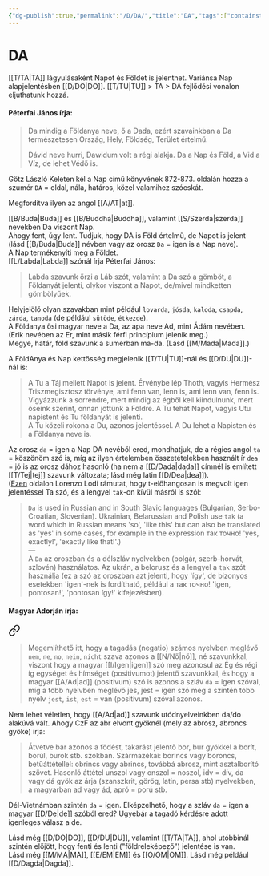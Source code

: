 ```yaml
---
{"dg-publish":true,"permalink":"/D/DA/","title":"DA","tags":["containstransclusions","Englishtexttranslated"],"created":"2024-10-31T16:47","updated":"2025-06-07T21:04"}
---
```



# DA

[[T/TA\|TA]] lágyulásaként Napot és Földet is jelenthet. Variánsa Nap alapjelentésben [[D/DO\|DO]]. [[T/TU\|TU]] > TA > DA fejlődési vonalon eljuthatunk hozzá.  

#### Péterfai János írja:

> Da mindig a Földanya neve, ő a Dada, ezért szavainkban a Da természetesen Ország, Hely, Földség, Terület értelmű.  
>
> Dávid neve hurri, Dawidum volt a régi alakja. Da a Nap és Föld, a Vid a Víz, de lehet Védő is.  

Götz László Keleten kél a Nap című könyvének 872-873. oldalán hozza a szumér `DA` = oldal, nála, határos, közel valamihez szócskát.  

Megfordítva ilyen az angol [[A/AT\|at]].  

[[B/Buda\|Buda]] és [[B/Buddha\|Buddha]], valamint [[S/Szerda\|szerda]] nevekben Da viszont Nap.  
Ahogy fent, úgy lent. Tudjuk, hogy DA is Föld értelmű, de Napot is jelent (lásd [[B/Buda\|Buda]] névben vagy az orosz `Da` = igen is a Nap neve).  
A Nap termékenyíti meg a Földet.  
[[L/Labda\|Labda]] szónál írja Péterfai János:  
> Labda szavunk őrzi a Láb szót, valamint a Da szó a gömböt, a Földanyát jelenti, olykor viszont a Napot, de/mivel mindketten gömbölyűek.  

Helyjelölő olyan szavakban mint például `lovarda`, `jósda`, `kaloda`, `csapda`, `zárda`, `tanoda` (de például `sütöde`, `étkezde`).  
A Földanya ősi magyar neve a Da, az apa neve Ad, mint Ádám nevében. (Erik nevében az Er, mint másik férfi princípium jelenik meg.)  
Megye, határ, föld szavunk a sumerban ma-da. (Lásd [[M/Mada\|Mada]].)  

A FöldAnya és Nap kettősség megjelenik [[T/TU\|TU]]-nál és [[D/DU\|DU]]-nál is:  
> A Tu a Táj mellett Napot is jelent. Érvénybe lép Thoth, vagyis Hermész Triszmegisztosz törvénye, ami fenn van, lenn is, ami lenn van, fenn is. Vigyázzunk a sorrendre, mert mindig az égből kell kiindulnunk, mert őseink szerint, onnan jöttünk a Földre. A Tu tehát Napot, vagyis Utu napistent és Tu földanyát is jelenti.  
> A Tu közeli rokona a Du, azonos jelentéssel. A Du lehet a Napisten és a Földanya neve is.  

Az orosz `da` = igen a Nap DA nevéből ered, mondhatjuk, de a régies angol `ta` = köszönöm szó is, míg az ilyen értelemben összetételekben használt ír `dea` = jó is az orosz dához hasonló (ha nem a [[D/Dada\|dada]] címnél is említett [[T/Tej\|tej]] szavunk változata; lásd még latin [[D/Dea\|dea]]).  
([Ezen](https://qr.ae/pN4bzD) oldalon Lorenzo Lodi rámutat, hogy t-előhangosan is megvolt igen jelentéssel Ta szó, és a lengyel `tak`-on kívül másról is szól:  
> `Da` is used in Russian and in South Slavic languages (Bulgarian, Serbo-Croatian, Slovenian). Ukrainian, Belarussian and Polish use `tak` (a word which in Russian means 'so', 'like this' but can also be translated as 'yes' in some cases, for example in the expression так точно! 'yes, exactly!', 'exactly like that!'.)  
> —  
> A `Da` az oroszban és a délszláv nyelvekben (bolgár, szerb-horvát, szlovén) használatos. Az ukrán, a belorusz és a lengyel a `tak` szót használja (ez a szó az oroszban azt jelenti, hogy 'így', de bizonyos esetekben 'igen'-nek is fordítható, például a так точно! 'igen, pontosan!', 'pontosan így!' kifejezésben).  

#### Magyar Adorján írja:  


<div class="transclusion internal-embed is-loaded"><a class="markdown-embed-link" href="/I/Igen/#8krrl8" aria-label="Open link"><svg xmlns="http://www.w3.org/2000/svg" width="24" height="24" viewBox="0 0 24 24" fill="none" stroke="currentColor" stroke-width="2" stroke-linecap="round" stroke-linejoin="round" class="svg-icon lucide-link"><path d="M10 13a5 5 0 0 0 7.54.54l3-3a5 5 0 0 0-7.07-7.07l-1.72 1.71"></path><path d="M14 11a5 5 0 0 0-7.54-.54l-3 3a5 5 0 0 0 7.07 7.07l1.71-1.71"></path></svg></a><div class="markdown-embed">



> Megemlíthető itt, hogy a tagadás (negatio) számos nyelvben meglévő `nem`, `ne`, `no`, `nein`, `nicht` szava azonos a [[N/Nő\|nő]], né szavunkkal, viszont hogy a magyar [[I/Igen\|igen]] szó meg azonosul az Ég és régi íg egységet és hímséget (positivumot) jelentő szavunkkal, és hogy a magyar [[A/Ad\|ad]] (positivum) szó is azonos a szláv `da` = igen szóval, míg a több nyelvben meglévő jes, jest = igen szó meg a szintén több nyelv `jest`, `ist`, `est` = van (positivum) szóval azonos.  


</div></div>


Nem lehet véletlen, hogy [[A/Ad\|ad]] szavunk utódnyelveinkben da/do alakúvá vált. Ahogy CzF az abr elvont gyöknél (mely az abrosz, abroncs gyöke) írja:  
> Átvetve bar azonos a födést, takarást jelentő bor, bur gyökkel a borít, borúl, burok stb. szókban. Származékai: borincs vagy boroncs, betűáttétellel: obrincs vagy abrincs, továbbá abrosz, mint asztalborító szövet. Hasonló áttétel unszol vagy onszol = noszol, idv = dív, da vagy dá gyök az árja (szanszkrit, görög, latin, persa stb) nyelvekben, a magyarban ad vagy ád, apró = porú stb.  

Dél-Vietnámban szintén `da` = igen. Elképzelhető, hogy a szláv `da` = igen a magyar [[D/De\|de]] szóból ered? Ugyebár a tagadó kérdésre adott igenleges válasz a de.  

Lásd még [[D/DO\|DO]], [[D/DU\|DU]], valamint [[T/TA\|TA]], ahol utóbbinál szintén előjött, hogy fenti és lenti ("földreleképező") jelentése is van.  
Lásd még [[M/MA\|MA]], [[E/EM\|EM]] és [[O/OM\|OM]]. Lásd még például [[D/Dagda\|Dagda]].  